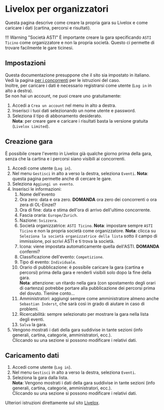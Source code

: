 # Livelox per organizzatori
Questa pagina descrive come creare la propria gara su Livelox e come caricare i dati (cartina, percorsi e risultati).  

!!! Warning "Società ASTI"
    È importante creare la gara specificando `ASTI Ticino` come organizzatore e non la propria società. Questo ci permette di trovare facilmente le gare ticinesi.

## Impostazioni
Questa documentazione presuppone che il sito sia impostato in italiano. Vedi la pagina [per i concorrenti](concorrenti.md) per le istruzioni del caso.  
Inoltre, per caricare i dati è necessario registrarsi come utente (`Log in` in alto a destra).  
Se non hai un account, ne puoi creare uno gratuitamente:  

1. Accedi a `Crea un account` nel menu in alto a destra.
2. Inserisci i tuoi dati selezionando un nome utente e password.
3. Seleziona il tipo di abbonamento desiderato.  
**Nota**: per creare gare e caricare i risultati basta la versione gratuita (`Livelox Limited`).

## Creazione gara
È possibile creare l'evento in Livelox già qualche giorno prima della gara, senza che la cartina e i percorsi siano visibili ai concorrenti.

1. Accedi come utente (`Log in`).
1. Nel menu `Gestisci` in alto a verso la destra, seleziona `Eventi`.
**Nota**: questa pagina permette anche di cercare le gare.
1. Seleziona `Aggiungi un evento`.
1. Inserisci le informazioni:
    1. Nome dell'evento
    1. Ora zero: data e ora zero. **DOMANDA** ora zero dei concorrenti o ora zera di OL-Einzel?
    1. Ora di fine: data e stima dell'ora di arrivo dell'ultimo concorrente.
    1. Fascia oraria: `Europe/Zurich`.
    1. Nazione: `Svizzera`.
    1. Società organizzatrice: `ASTI Ticino`.
    **Nota**: impostare sempre `ASTI Ticino` e non la propria società come organizzatore.
    **Nota**: clicca su `Seleziona la società organizzatrice della lista` sotto il campo di immissione, poi scrivi ASTI e ti trova la società.
    1. Icona: viene impostata automaticamente quella dell'ASTI. **DOMANDA** confermi?
    1. Classificazione dell'evento: `Competizione`.
    1. Tipo di evento: `Individuale`.
    1. Orario di pubblicazione: è possibile caricare la gara (cartina e percorsi) prima della gara e renderli visibili solo dopo la fine della gara.  
    **Nota**: attenzione: un ritardo nella gara (con spostamento degli orari di oartenza) potrebbe portare alla pubblicazione dei percorsi prima del dovuto. Tienine conto...
    1. Amministratori: aggiungi sempre come amministratore almeno anche `Sebastian Inderst`, che sarà così in grado di aiutare in caso di problemi.
    1. Ricercabilità: sempre selezionato per mostrare la gara nella lista degli eventi.
    1. `Salva` la gara.
1. Vengono mostrati i dati della gara suddivise in tante sezioni (info generali, cartina, categorie, amministratori, ecc.).  
Cliccando su una sezione si possono modificare i relativi dati.

## Caricamento dati  

1. Accedi come utente (`Log in`).
1. Nel menu `Gestisci` in alto a verso la destra, seleziona `Eventi`.
1. Seleziona la gara dalla lista.  
**Nota**: Vengono mostrati i dati della gara suddivise in tante sezioni (info generali, cartina, categorie, amministratori, ecc.).  
Cliccando su una sezione si possono modificare i relativi dati.





Ulteriori istruzioni direttamente sul sito [Livelox](https://www.livelox.com/Documentation/EventOrganisers).